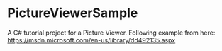 # PictureViewerSample
A C# tutorial project for a Picture Viewer.  Following example from here: https://msdn.microsoft.com/en-us/library/dd492135.aspx
